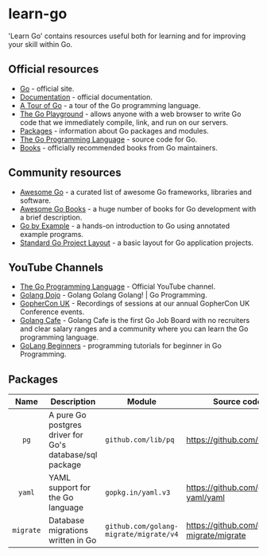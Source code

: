 <link href="./asciidoctor.css" rel="stylesheet">

# learn-go

'Learn Go' contains resources useful both for learning and for improving your skill within Go.

## Official resources

* [Go](https://go.dev/) - official site.
* [Documentation](https://go.dev/doc/) - official documentation.
* [A Tour of Go](https://go.dev/tour) - a tour of the Go programming language.
* [The Go Playground](https://go.dev/play/) - allows anyone with a web browser to write Go code that we immediately compile, link, and run on our servers.
* [Packages](https://pkg.go.dev/) - information about Go packages and modules.
* [The Go Programming Language](https://github.com/golang) - source code for Go.
* [Books](https://github.com/golang/go/wiki/Books) - officially recommended books from Go maintainers.

## Community resources

* [Awesome Go](https://github.com/avelino/awesome-go) - a curated list of awesome Go frameworks, libraries and software.
* [Awesome Go Books](https://github.com/dariubs/GoBooks) - a huge number of books for Go development with a brief description.
* [Go by Example](https://github.com/mmcgrana/gobyexample) - a hands-on introduction to Go using annotated example programs.
* [Standard Go Project Layout](https://github.com/golang-standards/project-layout) - a basic layout for Go application projects.

## YouTube Channels

* [The Go Programming Language](https://www.youtube.com/@golang) - Official YouTube channel.
* [Golang Dojo](https://www.youtube.com/@GolangDojo) - Golang Golang Golang! | Go Programming.
* [GopherCon UK](https://www.youtube.com/@GopherConUK) - Recordings of sessions at our annual GopherCon UK Conference events.
* [Golang Cafe](https://www.youtube.com/@GolangCafe) - Golang Cafe is the first Go Job Board with no recruiters and clear salary ranges and a community where you can learn the Go programming language.
* [GoLang Beginners](https://www.youtube.com/@GoLangBeginners) - programming tutorials for beginner in Go Programming.

## Packages

|   Name    | Description                                             | Module                                 | Source code                               |
|:---------:|---------------------------------------------------------|----------------------------------------|-------------------------------------------|
|   `pg`    | A pure Go postgres driver for Go's database/sql package | `github.com/lib/pq`                    | https://github.com/lib/pq                 |
|  `yaml`   | YAML support for the Go language                        | `gopkg.in/yaml.v3`                     | https://github.com/go-yaml/yaml           |
| `migrate` | Database migrations written in Go                       | `github.com/golang-migrate/migrate/v4` | https://github.com/golang-migrate/migrate |
